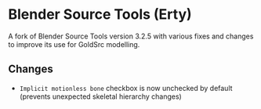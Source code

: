 # Blender Source Tools (Erty)

A fork of Blender Source Tools version 3.2.5 with various fixes and changes
to improve its use for GoldSrc modelling.

## Changes

* `Implicit motionless bone` checkbox is now unchecked by default (prevents unexpected skeletal hierarchy changes)
